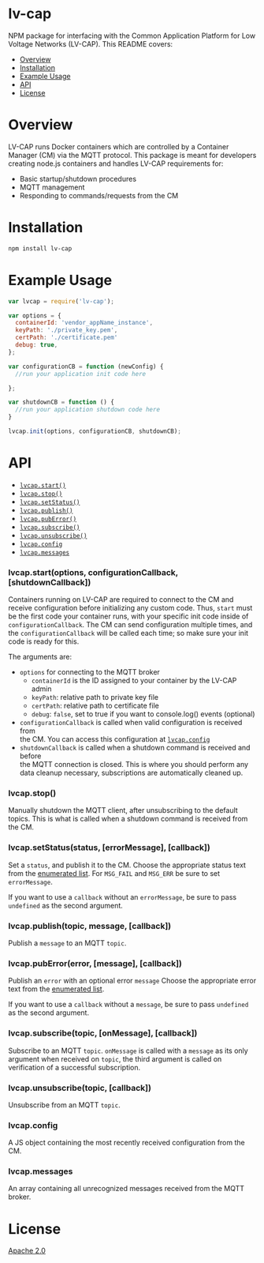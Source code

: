 # lv-cap
NPM package for interfacing with the Common Application Platform for Low Voltage
Networks (LV-CAP). This README covers:

* [Overview](#overview)
* [Installation](#installation)
* [Example Usage](#example-usage)
* [API](#api)
* [License](#license)

# Overview
LV-CAP runs Docker containers which are controlled by a Container Manager (CM)
via the MQTT protocol. This package is meant for developers creating node.js
containers and handles LV-CAP requirements for:

* Basic startup/shutdown procedures
* MQTT management
* Responding to commands/requests from the CM

# Installation
```sh
npm install lv-cap
```
# Example Usage
```js
var lvcap = require('lv-cap');

var options = {
  containerId: 'vendor_appName_instance',
  keyPath: './private_key.pem',
  certPath: './certificate.pem'
  debug: true,  
};

var configurationCB = function (newConfig) {
  //run your application init code here

};

var shutdownCB = function () {
  //run your application shutdown code here
}

lvcap.init(options, configurationCB, shutdownCB);
```

# API

* [`lvcap.start()`](#start)
* [`lvcap.stop()`](#stop)
* [`lvcap.setStatus()`](#setStatus)
* [`lvcap.publish()`](#publish)
* [`lvcap.pubError()`](#pubError)
* [`lvcap.subscribe()`](#subscribe)
* [`lvcap.unsubscribe()`](#unsubscribe)
* [`lvcap.config`](#config)
* [`lvcap.messages`](#messages)

<a name="start"></a>
### lvcap.start(options, configurationCallback, [shutdownCallback])
Containers running on LV-CAP are required to connect to the CM and receive
configuration before initializing any custom code. Thus, `start` must be the
first code your container runs, with your specific init code inside of
`configurationCallback`. The CM can send configuration multiple times, and the
`configurationCallback` will be called each time; so make sure your init code is
ready for this.

The arguments are:

* `options` for connecting to the MQTT broker
  * `containerId` is the ID assigned to your container by the LV-CAP admin
  * `keyPath`: relative path to private key file
  * `certPath`: relative path to certificate file
  * `debug`: `false`, set to true if you want to console.log() events (optional)  
* `configurationCallback` is called when valid configuration is received from  
    the CM. You can access this configuration at [`lvcap.config`](#config)
* `shutdownCallback` is called when a shutdown command is received and before  
    the MQTT connection is closed. This is where you should perform any data
    cleanup necessary, subscriptions are automatically cleaned up.

<a name="stop"></a>
### lvcap.stop()
Manually shutdown the MQTT client, after unsubscribing to the default topics.
This is what is called when a shutdown command is received from the CM.

<a name="setStatus"></a>
### lvcap.setStatus(status, [errorMessage], [callback])
Set a `status`, and publish it to the CM. Choose the appropriate status text from
the [enumerated list](./message_enums.js#L8). For `MSG_FAIL` and `MSG_ERR` be
sure to set `errorMessage`.

If you want to use a `callback` without an `errorMessage`, be sure to pass
`undefined` as the second argument.

<a name="publish"></a>
### lvcap.publish(topic, message, [callback])
Publish a `message` to an MQTT `topic`.

<a name="pubError"></a>
### lvcap.pubError(error, [message], [callback])
Publish an `error` with an optional error `message` Choose the appropriate
error text from the [enumerated list](./message_enums.js#L27).

If you want to use a `callback` without a `message`, be sure to pass `undefined`
as the second argument.

<a name="subscribe"></a>
### lvcap.subscribe(topic, [onMessage], [callback])
Subscribe to an MQTT `topic`. `onMessage` is called with a `message` as its only
argument when received on `topic`, the third argument is called on verification
of a successful subscription.

<a name="unsubscribe"></a>
### lvcap.unsubscribe(topic, [callback])
Unsubscribe from an MQTT `topic`.

<a name="config"></a>
### lvcap.config
A JS object containing the most recently received configuration from the CM.

<a name="messages"></a>
### lvcap.messages
An array containing all unrecognized messages received from the MQTT broker.

# License
[Apache 2.0](https://www.apache.org/licenses/LICENSE-2.0.html)
